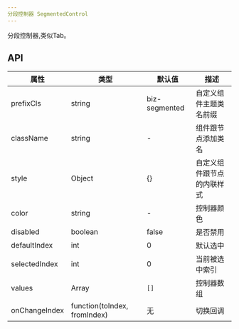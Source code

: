 ```yaml
---
分段控制器 SegmentedControl
---
```


分段控制器,类似Tab。

## API
| 属性      | 类型    | 默认值       | 描述         |
|----------|---------|------------|--------------|
|prefixCls |string   |biz-segmented  | 自定义组件主题类名前缀|
|className | string  |-           |组件跟节点添加类名|
|style|Object|{}|自定义组件跟节点的内联样式|
|color|string|-|控制器颜色|
|disabled|boolean|false|是否禁用|
|defaultIndex|int|0|默认选中|
|selectedIndex|int|0|当前被选中索引|
|values|Array<string>|`[]`|控制器数组|
|onChangeIndex|function(toIndex, fromIndex)|无|切换回调|
